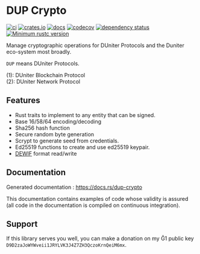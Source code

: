 # DUP Crypto

[![ci](https://git.duniter.org/libs/dup-crypto-rs/badges/dev/pipeline.svg)](https://git.duniter.org/libs/dup-crypto-rs/pipelines)
[![crates.io](https://img.shields.io/crates/v/dup-crypto.svg)](https://crates.io/crates/dup-crypto)
[![docs](https://docs.rs/dup-crypto/badge.svg)](https://docs.rs/dup-crypto)
[![codecov](https://codecov.io/gh/duniter/dup-crypto-rs/branch/dev/graph/badge.svg)](https://codecov.io/gh/duniter/dup-crypto-rs)
[![dependency status](https://deps.rs/repo/github/duniter/dup-crypto-rs/status.svg)](https://deps.rs/repo/github/duniter/dup-crypto-rs)
[![Minimum rustc version](https://img.shields.io/badge/rustc-1.41.0+-yellow.svg)](https://github.com/rust-lang/rust/blob/master/RELEASES.md)

Manage cryptographic operations for DUniter Protocols and the Duniter eco-system most broadly.

`DUP` means DUniter Protocols.

(1): DUniter Blockchain Protocol  
(2): DUniter Network Protocol

## Features

* Rust traits to implement to any entity that can be signed.
* Base 16/58/64 encoding/decoding
* Sha256 hash function
* Secure random byte generation
* Scrypt to generate seed from credentials.
* Ed25519 functions to create and use ed25519 keypair.
* [DEWIF](https://git.duniter.org/nodes/common/doc/blob/dewif/rfc/0013_Duniter_Encrypted_Wallet_Import_Format.md) format read/write

## Documentation

Generated documentation : https://docs.rs/dup-crypto

This documentation contains examples of code whose validity is assured (all code in the documentation is compiled on continuous integration).

## Support

If this library serves you well, you can make a donation on my Ğ1 public key `D9D2zaJoWYWveii1JRYLVK3J4Z7ZH3QczoKrnQeiM6mx`.
